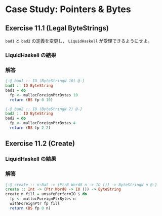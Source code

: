 # Case Study: Pointers & Bytes

## Exercise 11.1 (Legal ByteStrings)

`bad1` と `bad2` の定義を変更し、 `LiquidHaskell` が受理できるようにせよ。

### LiquidHaskell の結果

### 解答

```haskell
{-@ bad1 :: IO (ByteStringN 10) @-}
bad1 :: IO ByteString
bad1 = do
  fp <- mallocForeignPtrBytes 10
  return (BS fp 0 10)

{-@ bad2 :: IO (ByteStringN 2) @-}
bad2 :: IO ByteString
bad2 = do
  fp <- mallocForeignPtrBytes 4
  return (BS fp 2 2)
```

## Exercise 11.2 (Create)

### LiquidHaskell の結果

### 解答

```haskell
{-@ create :: n:Nat -> (PtrN Word8 n -> IO ()) -> ByteStringN n @-}
create :: Int -> (Ptr Word8 -> IO ()) -> ByteString
create n fill = unsafePerformIO $ do
  fp <- mallocForeignPtrBytes n
  withForeignPtr fp fill
  return (BS fp 0 n)
```
